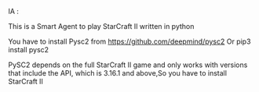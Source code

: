 IA :

This is a Smart Agent to play StarCraft II written in python 

You have to install Pysc2 from https://github.com/deepmind/pysc2
Or pip3 install pysc2

PySC2 depends on the full StarCraft II game and only works with versions that include the API, which is 3.16.1 and above,So you have to install StarCraft II

